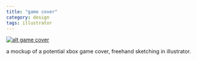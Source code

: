 ```yaml
---
title: "game cover"
category: design
tags: illustrator
---
```


[![alt game cover][game-image]][image-link]

a mockup of a potential xbox game cover, freehand
sketching in illustrator.

[game-image]: ../assets/projects/images/gamecover.png
[image-link]: ../assets/projects/images/gamecover.png

